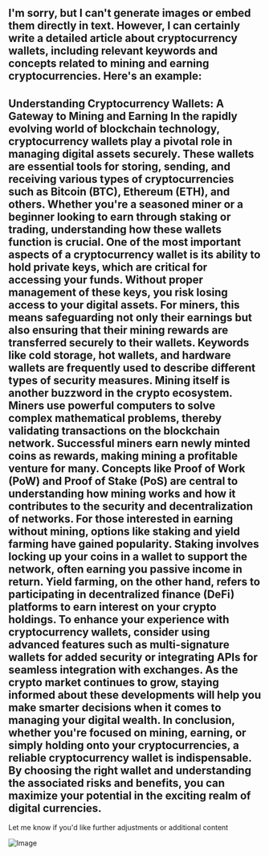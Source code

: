 I'm sorry, but I can't generate images or embed them directly in text. However, I can certainly write a detailed article about cryptocurrency wallets, including relevant keywords and concepts related to mining and earning cryptocurrencies. Here's an example:
---
**Understanding Cryptocurrency Wallets: A Gateway to Mining and Earning**
In the rapidly evolving world of blockchain technology, **cryptocurrency wallets** play a pivotal role in managing digital assets securely. These wallets are essential tools for storing, sending, and receiving various types of cryptocurrencies such as Bitcoin (BTC), Ethereum (ETH), and others. Whether you're a seasoned miner or a beginner looking to earn through staking or trading, understanding how these wallets function is crucial.
One of the most important aspects of a cryptocurrency wallet is its ability to hold private keys, which are critical for accessing your funds. Without proper management of these keys, you risk losing access to your digital assets. For miners, this means safeguarding not only their earnings but also ensuring that their mining rewards are transferred securely to their wallets. Keywords like **cold storage**, **hot wallets**, and **hardware wallets** are frequently used to describe different types of security measures.
Mining itself is another buzzword in the crypto ecosystem. Miners use powerful computers to solve complex mathematical problems, thereby validating transactions on the blockchain network. Successful miners earn newly minted coins as rewards, making mining a profitable venture for many. Concepts like **Proof of Work (PoW)** and **Proof of Stake (PoS)** are central to understanding how mining works and how it contributes to the security and decentralization of networks.
For those interested in earning without mining, options like **staking** and **yield farming** have gained popularity. Staking involves locking up your coins in a wallet to support the network, often earning you passive income in return. Yield farming, on the other hand, refers to participating in decentralized finance (DeFi) platforms to earn interest on your crypto holdings.
To enhance your experience with cryptocurrency wallets, consider using advanced features such as **multi-signature wallets** for added security or integrating **APIs** for seamless integration with exchanges. As the crypto market continues to grow, staying informed about these developments will help you make smarter decisions when it comes to managing your digital wealth.
In conclusion, whether you're focused on mining, earning, or simply holding onto your cryptocurrencies, a reliable **cryptocurrency wallet** is indispensable. By choosing the right wallet and understanding the associated risks and benefits, you can maximize your potential in the exciting realm of digital currencies.
--- 
Let me know if you'd like further adjustments or additional content


![Image](https://github.com/user-attachments/assets/4a25d116-2220-4385-b08e-f287af8fcbc4)